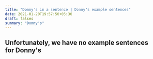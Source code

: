 ```yaml
---
title: "Donny's in a sentence | Donny's example sentences"
date: 2021-01-20T19:57:50+05:30
draft: falses
summary: "Donny's"
---
```

## Unfortunately, we have no example sentences for Donny's                 
